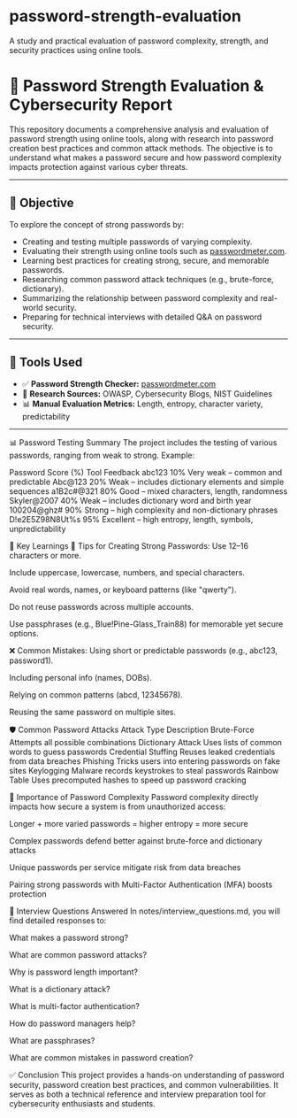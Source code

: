 # password-strength-evaluation
A study and practical evaluation of password complexity, strength, and security practices using online tools.
# 🔐 Password Strength Evaluation & Cybersecurity Report

This repository documents a comprehensive analysis and evaluation of password strength using online tools, along with research into password creation best practices and common attack methods. The objective is to understand what makes a password secure and how password complexity impacts protection against various cyber threats.

---

## 📌 Objective

To explore the concept of strong passwords by:
- Creating and testing multiple passwords of varying complexity.
- Evaluating their strength using online tools such as [passwordmeter.com](http://www.passwordmeter.com).
- Learning best practices for creating strong, secure, and memorable passwords.
- Researching common password attack techniques (e.g., brute-force, dictionary).
- Summarizing the relationship between password complexity and real-world security.
- Preparing for technical interviews with detailed Q&A on password security.

---

## 🧪 Tools Used

- ✅ **Password Strength Checker:** [passwordmeter.com](http://www.passwordmeter.com)
- 🧠 **Research Sources:** OWASP, Cybersecurity Blogs, NIST Guidelines
- 📊 **Manual Evaluation Metrics:** Length, entropy, character variety, predictability

---

📊 Password Testing Summary
The project includes the testing of various passwords, ranging from weak to strong. Example:

Password	Score (%)	Tool Feedback
abc123	10%	Very weak – common and predictable
Abc@123	20%	Weak – includes dictionary elements and simple sequences
a1B2c#@321	80%	Good – mixed characters, length, randomness
Skyler@2007	40%	Weak – includes dictionary word and birth year
100204@ghz#	90%	Strong – high complexity and non-dictionary phrases
D!e2E5Z98N8Ut%s	95%	Excellent – high entropy, length, symbols, unpredictability

🧠 Key Learnings
🔑 Tips for Creating Strong Passwords:
Use 12–16 characters or more.

Include uppercase, lowercase, numbers, and special characters.

Avoid real words, names, or keyboard patterns (like "qwerty").

Do not reuse passwords across multiple accounts.

Use passphrases (e.g., Blue!Pine-Glass_Train88) for memorable yet secure options.

❌ Common Mistakes:
Using short or predictable passwords (e.g., abc123, password1).

Including personal info (names, DOBs).

Relying on common patterns (abcd, 12345678).

Reusing the same password on multiple sites.

🛡️ Common Password Attacks
Attack Type	Description
Brute-Force	Attempts all possible combinations
Dictionary Attack	Uses lists of common words to guess passwords
Credential Stuffing	Reuses leaked credentials from data breaches
Phishing	Tricks users into entering passwords on fake sites
Keylogging	Malware records keystrokes to steal passwords
Rainbow Table	Uses precomputed hashes to speed up password cracking

🔐 Importance of Password Complexity
Password complexity directly impacts how secure a system is from unauthorized access:

Longer + more varied passwords = higher entropy = more secure

Complex passwords defend better against brute-force and dictionary attacks

Unique passwords per service mitigate risk from data breaches

Pairing strong passwords with Multi-Factor Authentication (MFA) boosts protection

🎤 Interview Questions Answered
In notes/interview_questions.md, you will find detailed responses to:

What makes a password strong?

What are common password attacks?

Why is password length important?

What is a dictionary attack?

What is multi-factor authentication?

How do password managers help?

What are passphrases?

What are common mistakes in password creation?

✅ Conclusion
This project provides a hands-on understanding of password security, password creation best practices, and common vulnerabilities. It serves as both a technical reference and interview preparation tool for cybersecurity enthusiasts and students.

